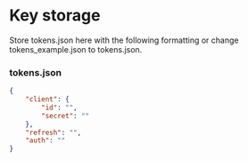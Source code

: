 # Key storage
Store tokens.json here with the following formatting or change tokens_example.json to tokens.json.

### tokens.json
```json
{
    "client": {
        "id": "",
        "secret": ""
    },
    "refresh": "",
    "auth": ""
}
```